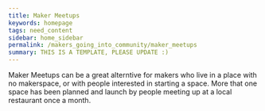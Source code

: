 ```yaml
---
title: Maker Meetups
keywords: homepage
tags: need_content
sidebar: home_sidebar
permalink: /makers_going_into_community/maker_meetups
summary: THIS IS A TEMPLATE, PLEASE UPDATE :)
---
```


Maker Meetups can be a great alterntive for makers who live in a place with no makerspace, or with people interested in starting a space. More that one space has been planned and launch by people meeting up at a local restaurant once a month.

